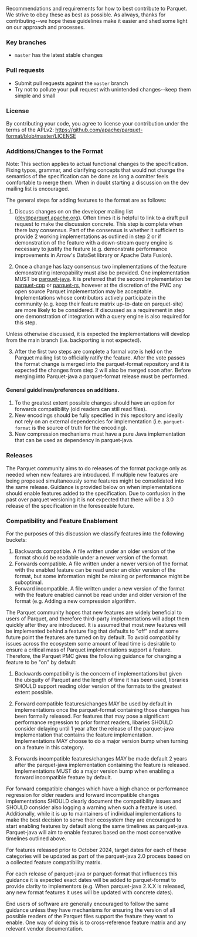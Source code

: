 <!--
  - Licensed to the Apache Software Foundation (ASF) under one
  - or more contributor license agreements.  See the NOTICE file
  - distributed with this work for additional information
  - regarding copyright ownership.  The ASF licenses this file
  - to you under the Apache License, Version 2.0 (the
  - "License"); you may not use this file except in compliance
  - with the License.  You may obtain a copy of the License at
  -
  -   http://www.apache.org/licenses/LICENSE-2.0
  -
  - Unless required by applicable law or agreed to in writing,
  - software distributed under the License is distributed on an
  - "AS IS" BASIS, WITHOUT WARRANTIES OR CONDITIONS OF ANY
  - KIND, either express or implied.  See the License for the
  - specific language governing permissions and limitations
  - under the License.
  -->

Recommendations and requirements for how to best contribute to Parquet. We strive to obey these as best as possible. As always, thanks for contributing--we hope these guidelines make it easier and shed some light on our approach and processes.

### Key branches
- `master` has the latest stable changes

### Pull requests
- Submit pull requests against the `master` branch
- Try not to pollute your pull request with unintended changes--keep them simple and small

### License
By contributing your code, you agree to license your contribution under the terms of the APLv2:
https://github.com/apache/parquet-format/blob/master/LICENSE

### Additions/Changes to the Format

Note: This section applies to actual functional changes to the specification.
Fixing typos, grammar, and clarifying concepts that would not change the
semantics of the specification can be done as long a comitter feels comfortable
to merge them. When in doubt starting a discussion on the dev mailing list is
encouraged.

The general steps for adding features to the format are as follows:

1. Discuss changes on on the developer mailing list (dev@parquet.apache.org).
   Often times it is helpful to link to a draft pull request to make the
   discussion concrete. This step is complete when there lazy consensus. Part
   of the consensus is whether it sufficient to provide 2 working
   implementations as outlined in step 2 or if demonstration of the feature
   with a down-stream query engine is necessary to justify the feature (e.g.
   demonstrate performance improvements in Arrow's DataSet library or
   Apache Data Fusion).

2. Once a change has lazy consensus two implementations of the feature
   demonstrating interopability must also be provided.  One implementation MUST
   be [parquet-java](http://github.com/apache/parquet-java).  It is preferred
   that the second implementation be
   [parquet-cpp](https://github.com/apache/arrow) or
   [parquet-rs](https://github.com/apache/arrow-rs), however at the discretion
   of the PMC any open source Parquet implementation may be acceptable.
   Implementations whose contributors actively participate in the community
   (e.g. keep their feature matrix up-to-date on parquet-site) are more likely
   to be considered. If discussed as a requirement in step one demonstration
   of integration with a query engine is also required for this step.

Unless otherwise discussed, it is expected the implementations will develop from
the main branch (i.e. backporting is not expected).

3. After the first two steps are complete a formal vote is held on the Parquet
   mailing list to officially ratify the feature.  After the vote passes the
   format change is merged into the parquet-format repository and it is expected
   the changes from step 2 will also be merged soon after. Before merging into
   Parquet-java a parquet-format release must be performed.

#### General guidelines/preferences on additions.

1. To the greatest extent possible changes should have an option for forwards
   compatibility (old readers can still read files).
2. New encodings should be fully specified in this repository and ideally not
   rely on an external dependencies for implementation (i.e. `parquet-format` is the
   source of truth for the encoding).
3. New compression mechanisms must have a pure Java implementation that can be
   used as dependency in parquet-java.

### Releases

The Parquet community aims to do releases of the format package only as needed
when new features are introduced. If multiple new features are being proposed
simultaneously some features might be consolidated into the same release.
Guidance is provided below on when implementations should enable features added
to the specification.  Due to confusion in the past over parquet versioning it
is not expected that there will be a 3.0 release of the specification in the
foreseeable future.

### Compatibility and Feature Enablement

For the purposes of this discussion we classify features into the following buckets:

1. Backwards compatible. A file written under an older version of the format
   should be readable under a newer version of the format.
2. Forwards compatible. A file written under a newer version of the format with
   the enabled feature can be read under an older version of the format, but
   some information might be missing or performance might be suboptimal.
3. Forward incompatible. A file written under a new version of the format with
   the feature enabled cannot be read under and older version of the format
   (e.g. Adding a new compression algorithm.

The Parquet community hopes that new features are widely beneficial to users of
Parquet, and therefore third-party implementations will adopt them quickly after
they are introduced. It is assumed that most new features will be implemented
behind a feature flag that defaults to "off" and at some future point the
features are turned on by default. To avoid compatibility issues across the
ecosystem some amount of lead time is desirable to ensure a critical mass of
Parquet implementations support a feature.  Therefore, the Parquet PMC gives the
following guidance for changing a feature to be "on" by default:

1. Backwards compatibility is the concern of implementations but given the
   ubiquity of Parquet and the length of time it has been used, libraries SHOULD
   support reading older version of the formats to the greatest extent possible.

2. Forward compatible features/changes MAY be used by default in implementations
   once the parquet-format containing those changes has been formally released.
   For features that may pose a significant performance regression to prior
   format readers, libaries SHOULD consider delaying until 1 year after the
   release of the parquet-java implementation that contains the feature
   implementation.  Implementations MAY choose to do a major version bump when
   turning on a feature in this category.

3. Forwards incompatible features/changes MAY be made default 2 years after the
   parquet-java implementation containing the feature is released.
   Implementations MUST do a major version bump when enabling a forward
   incompatible feature by default.

For forward compatible changes which have a high chance or performance
regression for older readers and forward incompatible changes implementations
SHOULD clearly document the compatibility issues and SHOULD consider also
logging a warning when such a feature is used. Additionally, while it is up to
maintainers of individual implementations to make the best decision to serve
their ecosystem they are encouraged to start enabling features by default along
the same timelines as parquet-java.  Parquet-java will aim to enable features
based on the most conservative timelines outlined above.

For features released prior to October 2024, target dates for each of these
categories will be updated as part of the parquet-java 2.0 process based on a
collected feature compatibility matrix.

For each release of parquet-java or parquet-format that influences this guidance
it is expected exact dates will be added to parquet-format to provide clarity to
implementors (e.g. When parquet-java 2.X.X is released, any new format features
it uses will be updated with concrete dates).

End users of software are generally encouraged to follow the same guidance
unless they have mechanisms for ensuring the version of all possible readers of
the Parquet files support the feature they want to enable. One way of doing this
is to cross-reference feature matrix and any relevant vendor documentation.

